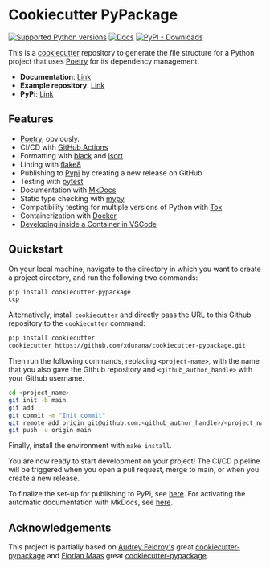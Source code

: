 # Cookiecutter PyPackage

[![Supported Python versions](https://img.shields.io/pypi/pyversions/cookiecutter-pypackage)](https://pypi.org/project/cookiecutter-pypackage/)
[![Docs](https://img.shields.io/badge/docs-gh--pages-blue)](https://xdurana.github.io/cookiecutter-pypackage/)
[![PyPI - Downloads](https://img.shields.io/pypi/dm/cookiecutter-pypackage)](https://img.shields.io/pypi/dm/cookiecutter-pypackage?style=flat-square)

This is a [cookiecutter](https://github.com/cookiecutter/cookiecutter)
repository to generate the file structure for a Python project that uses
[Poetry](https://python-poetry.org/) for its dependency management.

- **Documentation**: [Link](https://xdurana.github.io/cookiecutter-pypackage/)
- **Example repository**: [Link](https://github.com/xdurana/cookiecutter-pypackage-example)
- **PyPi**: [Link](https://pypi.org/project/cookiecutter-pypackage/)

## Features

- [Poetry](https://python-poetry.org/), obviously.
- CI/CD with [GitHub Actions](https://github.com/features/actions)
- Formatting with [black](https://pypi.org/project/black/) and [isort](https://pycqa.github.io/isort/index.html)
- Linting with [flake8](https://flake8.pycqa.org/en/latest/)
- Publishing to [Pypi](https://pypi.org) by creating a new release on GitHub
- Testing with [pytest](https://docs.pytest.org/en/7.1.x/)
- Documentation with [MkDocs](https://www.mkdocs.org/)
- Static type checking with [mypy](https://mypy.readthedocs.io/en/stable/)
- Compatibility testing for multiple versions of Python with [Tox](https://tox.wiki/en/latest/)
- Containerization with [Docker](https://www.docker.com/)
- [Developing inside a Container in VSCode](https://code.visualstudio.com/docs/remote/containers)

## Quickstart

On your local machine, navigate to the directory in which you want to
create a project directory, and run the following two commands:

``` bash
pip install cookiecutter-pypackage
ccp
```

Alternatively, install `cookiecutter` and directly pass the URL to this
Github repository to the `cookiecutter` command:

``` bash
pip install cookiecutter
cookiecutter https://github.com/xdurana/cookiecutter-pypackage.git
```

Then run the following commands, replacing `<project-name>`, with the
name that you also gave the Github repository and
`<github_author_handle>` with your Github username.

``` bash
cd <project_name>
git init -b main
git add .
git commit -m "Init commit"
git remote add origin git@github.com:<github_author_handle>/<project_name>.git
git push -u origin main
```

Finally, install the environment with `make install`.

You are now ready to start development on your project! The CI/CD
pipeline will be triggered when you open a pull request, merge to main,
or when you create a new release.

To finalize the set-up for publishing to PyPi, see
[here](https://xdurana.github.io/cookiecutter-pypackage/features/publishing/#set-up-for-pypi).
For activating the automatic documentation with MkDocs, see
[here](https://xdurana.github.io/cookiecutter-pypackage/features/mkdocs/#enabling-the-documentation-on-github).

## Acknowledgements

This project is partially based on [Audrey
Feldroy's](https://github.com/audreyfeldroy) great
[cookiecutter-pypackage](https://github.com/audreyfeldroy/cookiecutter-pypackage) and [
Florian Maas](https://github.com/fpgmaas/) great [cookiecutter-pypackage](https://github.com/fpgmaas/cookiecutter-pypackage).
